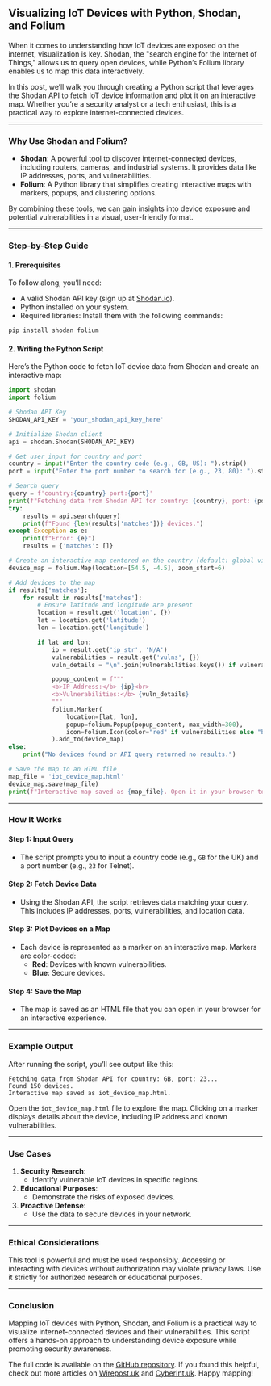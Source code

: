 ## Visualizing IoT Devices with Python, Shodan, and Folium

When it comes to understanding how IoT devices are exposed on the internet, visualization is key. Shodan, the "search engine for the Internet of Things," allows us to query open devices, while Python’s Folium library enables us to map this data interactively.

In this post, we’ll walk you through creating a Python script that leverages the Shodan API to fetch IoT device information and plot it on an interactive map. Whether you’re a security analyst or a tech enthusiast, this is a practical way to explore internet-connected devices.

---

### Why Use Shodan and Folium?

- **Shodan**: A powerful tool to discover internet-connected devices, including routers, cameras, and industrial systems. It provides data like IP addresses, ports, and vulnerabilities.
- **Folium**: A Python library that simplifies creating interactive maps with markers, popups, and clustering options.

By combining these tools, we can gain insights into device exposure and potential vulnerabilities in a visual, user-friendly format.

---

### Step-by-Step Guide

#### 1. Prerequisites

To follow along, you’ll need:

- A valid Shodan API key (sign up at [Shodan.io](https://shodan.io)).
- Python installed on your system.
- Required libraries: Install them with the following commands:

```bash
pip install shodan folium
```

#### 2. Writing the Python Script

Here’s the Python code to fetch IoT device data from Shodan and create an interactive map:

```python
import shodan
import folium

# Shodan API Key
SHODAN_API_KEY = 'your_shodan_api_key_here'

# Initialize Shodan client
api = shodan.Shodan(SHODAN_API_KEY)

# Get user input for country and port
country = input("Enter the country code (e.g., GB, US): ").strip()
port = input("Enter the port number to search for (e.g., 23, 80): ").strip()

# Search query
query = f'country:{country} port:{port}'
print(f"Fetching data from Shodan API for country: {country}, port: {port}...")
try:
    results = api.search(query)
    print(f"Found {len(results['matches'])} devices.")
except Exception as e:
    print(f"Error: {e}")
    results = {'matches': []}

# Create an interactive map centered on the country (default: global view)
device_map = folium.Map(location=[54.5, -4.5], zoom_start=6)

# Add devices to the map
if results['matches']:
    for result in results['matches']:
        # Ensure latitude and longitude are present
        location = result.get('location', {})
        lat = location.get('latitude')
        lon = location.get('longitude')

        if lat and lon:
            ip = result.get('ip_str', 'N/A')
            vulnerabilities = result.get('vulns', {})
            vuln_details = "\n".join(vulnerabilities.keys()) if vulnerabilities else "No known vulnerabilities."

            popup_content = f"""
            <b>IP Address:</b> {ip}<br>
            <b>Vulnerabilities:</b> {vuln_details}
            """
            folium.Marker(
                location=[lat, lon],
                popup=folium.Popup(popup_content, max_width=300),
                icon=folium.Icon(color="red" if vulnerabilities else "blue"),
            ).add_to(device_map)
else:
    print("No devices found or API query returned no results.")

# Save the map to an HTML file
map_file = 'iot_device_map.html'
device_map.save(map_file)
print(f"Interactive map saved as {map_file}. Open it in your browser to view.")
```

---

### How It Works

#### **Step 1: Input Query**

- The script prompts you to input a country code (e.g., `GB` for the UK) and a port number (e.g., `23` for Telnet).

#### **Step 2: Fetch Device Data**

- Using the Shodan API, the script retrieves data matching your query. This includes IP addresses, ports, vulnerabilities, and location data.

#### **Step 3: Plot Devices on a Map**

- Each device is represented as a marker on an interactive map. Markers are color-coded:
  - **Red**: Devices with known vulnerabilities.
  - **Blue**: Secure devices.

#### **Step 4: Save the Map**

- The map is saved as an HTML file that you can open in your browser for an interactive experience.

---

### Example Output

After running the script, you’ll see output like this:

```plaintext
Fetching data from Shodan API for country: GB, port: 23...
Found 150 devices.
Interactive map saved as iot_device_map.html.
```

Open the `iot_device_map.html` file to explore the map. Clicking on a marker displays details about the device, including IP address and known vulnerabilities.

---

### Use Cases

1. **Security Research**:
   - Identify vulnerable IoT devices in specific regions.
2. **Educational Purposes**:
   - Demonstrate the risks of exposed devices.
3. **Proactive Defense**:
   - Use the data to secure devices in your network.

---

### Ethical Considerations

This tool is powerful and must be used responsibly. Accessing or interacting with devices without authorization may violate privacy laws. Use it strictly for authorized research or educational purposes.

---

### Conclusion

Mapping IoT devices with Python, Shodan, and Folium is a practical way to visualize internet-connected devices and their vulnerabilities. This script offers a hands-on approach to understanding device exposure while promoting security awareness.

The full code is available on the [GitHub repository](https://github.com/arknet-cyber/shodan_iot_maps). If you found this helpful, check out more articles on [Wirepost.uk](https://wirepost.uk) and [CyberInt.uk](https://cyberint.uk). Happy mapping!